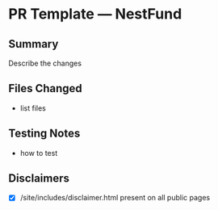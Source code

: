 # PR Template — NestFund
## Summary
Describe the changes

## Files Changed
- list files

## Testing Notes
- how to test

## Disclaimers
- [x] /site/includes/disclaimer.html present on all public pages
